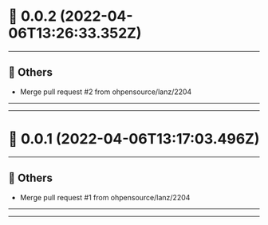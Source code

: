 # :confetti_ball: 0.0.2 (2022-04-06T13:26:33.352Z)
- - -
## :newspaper: Others
* Merge pull request #2 from ohpensource/lanz/2204
- - -
- - -
# :confetti_ball: 0.0.1 (2022-04-06T13:17:03.496Z)
- - -
## :newspaper: Others
* Merge pull request #1 from ohpensource/lanz/2204
- - -
- - -
